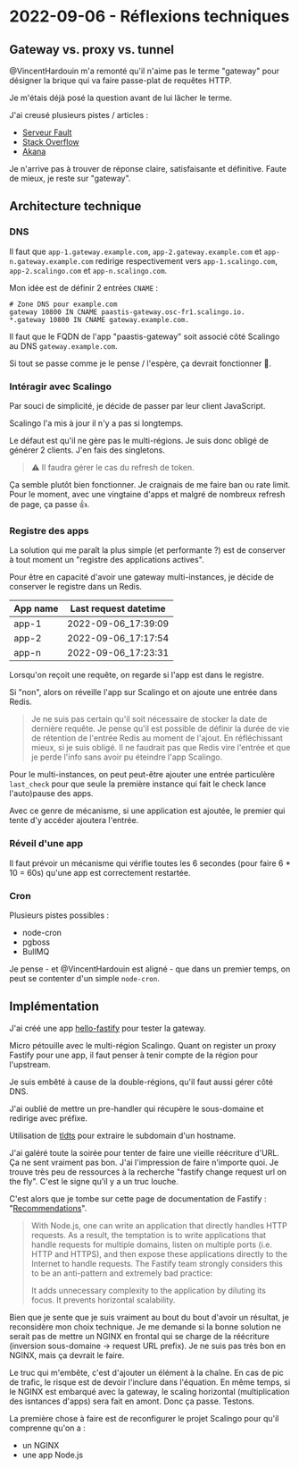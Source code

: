 # 2022-09-06 - Réflexions techniques

## Gateway vs. proxy vs. tunnel

@VincentHardouin m'a remonté qu'il n'aime pas le terme "gateway" pour désigner la brique qui va faire passe-plat de requêtes HTTP.

Je m'étais déjà posé la question avant de lui lâcher le terme.

J'ai creusé plusieurs pistes / articles :
- [Serveur Fault](https://serverfault.com/questions/994319/what-is-the-difference-between-a-proxy-server-and-a-gateway-server)
- [Stack Overflow](https://stackoverflow.com/a/34284700/2120773)
- [Akana](https://www.akana.com/blog/api-proxy-vs-api-gateway)

Je n'arrive pas à trouver de réponse claire, satisfaisante et définitive.
Faute de mieux, je reste sur "gateway".

## Architecture technique

### DNS

Il faut que `app-1.gateway.example.com`, `app-2.gateway.example.com` et `app-n.gateway.example.com` redirige respectivement vers `app-1.scalingo.com`, `app-2.scalingo.com` et `app-n.scalingo.com`.

Mon idée est de définir 2 entrées `CNAME` : 

```shell
# Zone DNS pour example.com
gateway 10800 IN CNAME paastis-gateway.osc-fr1.scalingo.io.
*.gateway 10800 IN CNAME gateway.example.com.
```

Il faut que le FQDN de l'app "paastis-gateway" soit associé côté Scalingo au DNS `gateway.example.com`.

Si tout se passe comme je le pense / l'espère, ça devrait fonctionner 🤞. 

### Intéragir avec Scalingo

Par souci de simplicité, je décide de passer par leur client JavaScript.

Scalingo l'a mis à jour il n'y a pas si longtemps.

Le défaut est qu'il ne gère pas le multi-régions.
Je suis donc obligé de générer 2 clients.
J'en fais des singletons.

> ⚠️ Il faudra gérer le cas du refresh de token.

Ça semble plutôt bien fonctionner.
Je craignais de me faire ban ou rate limit.
Pour le moment, avec une vingtaine d'apps et malgré de nombreux refresh de page, ça passe 👍.

### Registre des apps

La solution qui me paraît la plus simple (et performante ?) est de conserver à tout moment un "registre des applications actives". 

Pour être en capacité d'avoir une gateway multi-instances, je décide de conserver le registre dans un Redis.

| App name | Last request datetime |
|----------|-----------------------|
| app-1    | 2022-09-06_17:39:09   |
| app-2    | 2022-09-06_17:17:54   |
| app-n    | 2022-09-06_17:23:31   |

Lorsqu'on reçoit une requête, on regarde si l'app est dans le registre.

Si "non", alors on réveille l'app sur Scalingo et on ajoute une entrée dans Redis.

> Je ne suis pas certain qu'il soit nécessaire de stocker la date de dernière requête.
> Je pense qu'il est possible de définir la durée de vie de rétention de l'entrée Redis au moment de l'ajout.
> En réfléchissant mieux, si je suis obligé.
> Il ne faudrait pas que Redis vire l'entrée et que je perde l'info sans avoir pu éteindre l'app Scalingo.

Pour le multi-instances, on peut peut-être ajouter une entrée particulère `last_check` pour que seule la première instance qui fait le check lance l'auto)pause des apps.

Avec ce genre de mécanisme, si une application est ajoutée, le premier qui tente d'y accéder ajoutera l'entrée.

### Réveil d'une app

Il faut prévoir un mécanisme qui vérifie toutes les 6 secondes (pour faire 6 * 10 = 60s) qu'une app est correctement restartée. 

### Cron

Plusieurs pistes possibles : 
- node-cron
- pgboss
- BullMQ

Je pense - et @VincentHardouin est aligné - que dans un premier temps, on peut se contenter d'un simple `node-cron`.

## Implémentation

J'ai créé une app [hello-fastify](https://github.com/jbuget/hello-fastify) pour tester la gateway.

Micro pétouille avec le multi-région Scalingo.
Quant on register un proxy Fastify pour une app, il faut penser à tenir compte de la région pour l'upstream.

Je suis embêté à cause de la double-régions, qu'il faut aussi gérer côté DNS. 

J'ai oublié de mettre un pre-handler qui récupère le sous-domaine et redirige avec préfixe.

Utilisation de [tldts](https://github.com/remusao/tldts) pour extraire le subdomain d'un hostname.

J'ai galéré toute la soirée pour tenter de faire une vieille réécriture d'URL.
Ça ne sent vraiment pas bon.
J'ai l'impression de faire n'importe quoi.
Je trouve très peu de ressources à la recherche "fastify change request url on the fly".
C'est le signe qu'il y a un truc louche.

C'est alors que je tombe sur cette page de documentation de Fastify : "[Recommendations](https://www.fastify.io/docs/latest/Guides/Recommendations/)".

> With Node.js, one can write an application that directly handles HTTP requests. As a result, the temptation is to write applications that handle requests for multiple domains, listen on multiple ports (i.e. HTTP and HTTPS), and then expose these applications directly to the Internet to handle requests.
> The Fastify team strongly considers this to be an anti-pattern and extremely bad practice:
> 
> It adds unnecessary complexity to the application by diluting its focus.
> It prevents horizontal scalability.

Bien que je sente que je suis vraiment au bout du bout d'avoir un résultat, je reconsidère mon choix technique.
Je me demande si la bonne solution ne serait pas de mettre un NGINX en frontal qui se charge de la réécriture (inversion sous-domaine → request URL prefix).
Je ne suis pas très bon en NGINX, mais ça devrait le faire.

Le truc qui m'embête, c'est d'ajouter un élément à la chaîne.
En cas de pic de trafic, le risque est de devoir l'inclure dans l'équation.
En même temps, si le NGINX est embarqué avec la gateway, le scaling horizontal (multiplication des isntances d'apps) sera fait en amont.
Donc ça passe.
Testons.

La première chose à faire est de reconfigurer le projet Scalingo pour qu'il comprenne qu'on a :
- un NGINX
- une app Node.js
